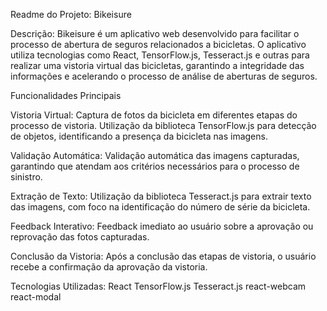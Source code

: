 Readme do Projeto: Bikeisure

Descrição: Bikeisure é um aplicativo web desenvolvido para facilitar o processo de abertura de seguros relacionados a bicicletas. O aplicativo utiliza tecnologias como React, TensorFlow.js, Tesseract.js e outras para realizar uma vistoria virtual das bicicletas, garantindo a integridade das informações e acelerando o processo de análise de aberturas de seguros.

Funcionalidades Principais

Vistoria Virtual: Captura de fotos da bicicleta em diferentes etapas do processo de vistoria. Utilização da biblioteca TensorFlow.js para detecção de objetos, identificando a presença da bicicleta nas imagens.

Validação Automática: Validação automática das imagens capturadas, garantindo que atendam aos critérios necessários para o processo de sinistro.

Extração de Texto: Utilização da biblioteca Tesseract.js para extrair texto das imagens, com foco na identificação do número de série da bicicleta.

Feedback Interativo: Feedback imediato ao usuário sobre a aprovação ou reprovação das fotos capturadas.

Conclusão da Vistoria: Após a conclusão das etapas de vistoria, o usuário recebe a confirmação da aprovação da vistoria.

Tecnologias Utilizadas:
React
TensorFlow.js
Tesseract.js
react-webcam
react-modal
